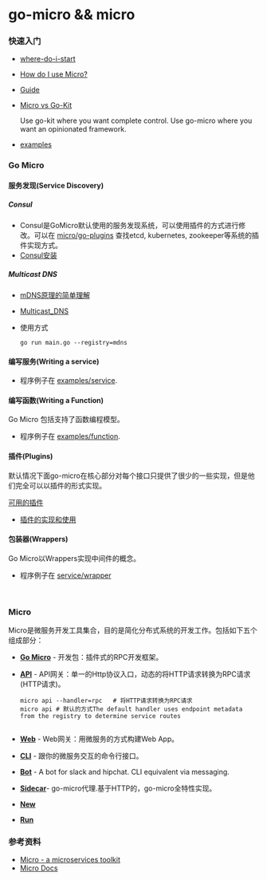 # **go-micro** && micro 

### 快速入门

+ [where-do-i-start](https://micro.mu/docs/faq.html#where-do-i-start)

+ [How do I use Micro?](https://micro.mu/docs/faq.html#how-do-i-use-micro)

+ [Guide](https://micro.mu/docs/install-guide.html)

+ [Micro vs Go-Kit](https://micro.mu/docs/faq.html#micro-vs-go-kit)

  Use go-kit where you want complete control. Use go-micro where you want an opinionated framework.

+ [examples](https://github.com/feixiao/examples)

### Go Micro 

#### 服务发现(Service Discovery)

##### Consul

+ Consul是GoMicro默认使用的服务发现系统，可以使用插件的方式进行修改。可以在  [micro/go-plugins](https://github.com/micro/go-plugins) 查找etcd, kubernetes, zookeeper等系统的插件实现方式。
+ [Consul安装](https://www.consul.io/intro/getting-started/install.html)

##### Multicast DNS

+ [mDNS原理的简单理解](http://www.binkery.com/archives/318.html)

+ [Multicast_DNS](https://en.wikipedia.org/wiki/Multicast_DNS)

+ 使用方式

  ```shell
  go run main.go --registry=mdns
  ```

#### 编写服务(Writing a service)

+ 程序例子在 [examples/service](https://github.com/feixiao/examples/tree/master/service).

#### 编写函数(Writing a Function)

Go Micro 包括支持了函数编程模型。

+ 程序例子在 [examples/function](https://github.com/feixiao/examples/tree/master/function).

#### 插件(Plugins)

默认情况下面go-micro在核心部分对每个接口只提供了很少的一些实现，但是他们完全可以以插件的形式实现。

[可用的插件]( https://github.com/micro/go-plugins)

+ [插件的实现和使用](https://github.com/micro/go-plugins)

#### 包装器(Wrappers)

Go Micro以Wrappers实现中间件的概念。

+ 程序例子在 [service/wrapper](https://github.com/feixiao/examples/tree/master/service/wrapper)

  ​

### Micro 

Micro是微服务开发工具集合，目的是简化分布式系统的开发工作。包括如下五个组成部分：

+ [**Go Micro**](https://micro.mu/docs/go-micro.html) - 开发包：插件式的RPC开发框架。

- [**API**](https://micro.mu/docs/api.html) -  API网关：单一的Http协议入口，动态的将HTTP请求转换为RPC请求(HTTP请求)。

  ```shell
  micro api --handler=rpc	# 将HTTP请求转换为RPC请求
  micro api # 默认的方式The default handler uses endpoint metadata from the registry to determine service routes


  ```

- [**Web**](https://micro.mu/docs/web.html) - Web网关：用微服务的方式构建Web App。

- [**CLI**](https://micro.mu/docs/cli.html) - 跟你的微服务交互的命令行接口。

- [**Bot**](https://micro.mu/docs/bot.html) - A bot for slack and hipchat. CLI equivalent via messaging.

- [**Sidecar**](https://micro.mu/docs/sidecar.html)- go-micro代理.基于HTTP的，go-micro全特性实现。

- [**New**](https://micro.mu/docs/new.html) 

- [**Run**](https://micro.mu/docs/run.html)

### 参考资料

+ [Micro - a microservices toolkit](https://micro.mu/blog/2016/03/20/micro.html)
+ [Micro Docs](https://micro.mu/docs/index.html)


